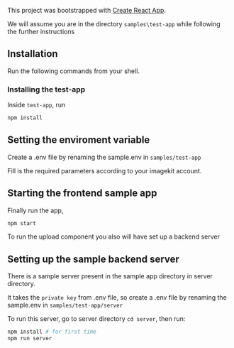 This project was bootstrapped with [Create React App](https://github.com/facebook/create-react-app).

We will assume you are in the directory `samples\test-app` while following the further instructions 

## Installation

Run the following commands from your shell.

### Installing the test-app

Inside `test-app`, run
```bash
npm install
```

## Setting the enviroment variable

Create a .env file by renaming the sample.env in `samples/test-app`

Fill is the required parameters according to your imagekit account.

## Starting the frontend sample app

Finally run the app,
```bash
npm start
```
To run the upload component you also will have set up a backend server

## Setting up the sample backend server

There is a sample server present in the sample app directory in server directory.

It takes the `private key` from .env file, so create a .env file by renaming the sample.env in `samples/test-app/server`

 To run this server, go to server directory `cd server`, then run:

```bash
npm install # for first time
npm run server
```

